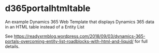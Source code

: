 # d365portalhtmltable
An example Dynamics 365 Web Template that displays Dynamics 365 data in an HTML table instead of a Entity List

See https://readyxrmblog.wordpress.com/2018/09/03/dynamics-365-portals-overcoming-entity-list-roadblocks-with-html-and-liquid/ for full details.
